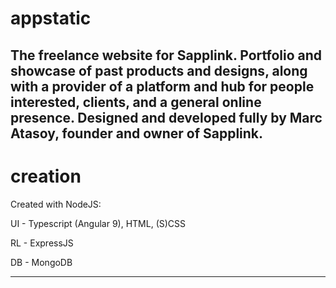 # appstatic

The freelance website for Sapplink. Portfolio and showcase of past products and designs, along with a provider of a platform and hub for people interested, clients, and a general online presence. Designed and developed fully by Marc Atasoy, founder and owner of Sapplink.
--------------------
# creation

Created with NodeJS:

UI - Typescript (Angular 9), HTML, (S)CSS
  
RL - ExpressJS
  
DB - MongoDB

-----------------
